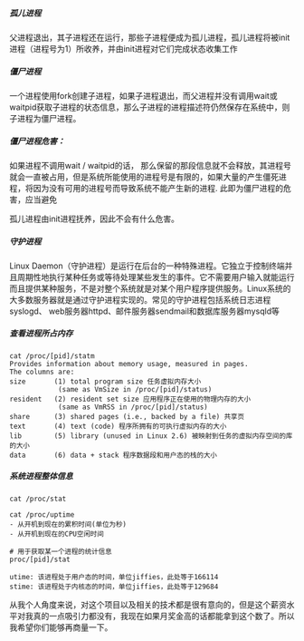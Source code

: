 ##### 孤儿进程

父进程退出，其子进程还在运行，那些子进程便成为孤儿进程，孤儿进程将被init进程（进程号为1）所收养，并由init进程对它们完成状态收集工作

##### 僵尸进程

一个进程使用fork创建子进程，如果子进程退出，而父进程并没有调用wait或waitpid获取子进程的状态信息，那么子进程的进程描述符仍然保存在系统中，则子进程为僵尸进程。

##### 僵尸进程危害：

如果进程不调用wait / waitpid的话， 那么保留的那段信息就不会释放，其进程号就会一直被占用，但是系统所能使用的进程号是有限的，如果大量的产生僵死进程，将因为没有可用的进程号而导致系统不能产生新的进程. 此即为僵尸进程的危害，应当避免

孤儿进程由init进程抚养，因此不会有什么危害。

##### 守护进程

Linux Daemon（守护进程）是运行在后台的一种特殊进程。它独立于控制终端并且周期性地执行某种任务或等待处理某些发生的事件。它不需要用户输入就能运行而且提供某种服务，不是对整个系统就是对某个用户程序提供服务。Linux系统的大多数服务器就是通过守护进程实现的。常见的守护进程包括系统日志进程syslogd、 web服务器httpd、邮件服务器sendmail和数据库服务器mysqld等



##### 查看进程所占内存

```shell
cat /proc/[pid]/statm
Provides information about memory usage, measured in pages.
The columns are:
size       (1) total program size 任务虚拟内存大小 
			(same as VmSize in /proc/[pid]/status)
resident   (2) resident set size 应用程序正在使用的物理内存的大小
			(same as VmRSS in /proc/[pid]/status)
share      (3) shared pages (i.e., backed by a file) 共享页
text       (4) text (code) 程序所拥有的可执行虚拟内存的大小
lib        (5) library (unused in Linux 2.6) 被映射到任务的虚拟内存空间的库的大小
data       (6) data + stack 程序数据段和用户态的栈的大小
```

##### 系统进程整体信息

```shell
cat /proc/stat

cat /proc/uptime
- 从开机到现在的累积时间(单位为秒)
- 从开机到现在的CPU空闲时间

# 用于获取某一个进程的统计信息
proc/[pid]/stat

utime: 该进程处于用户态的时间，单位jiffies，此处等于166114
stime: 该进程处于内核态的时间，单位jiffies，此处等于129684
```



从我个人角度来说，对这个项目以及相关的技术都是很有意向的，但是这个薪资水平对我真的一点吸引力都没有，我现在如果月奖金高的话都能拿到这个数了。所以我希望你们能够再商量一下。















